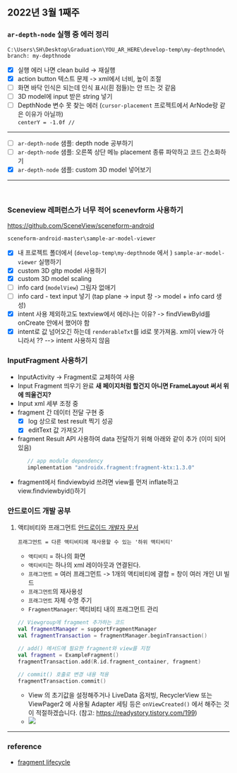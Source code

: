 ## 2022년 3월 1째주

### `ar-depth-node` 실행 중 에러 정리
```
C:\Users\SH\Desktop\Graduation\YOU_AR_HERE\develop-temp\my-depthnode\
branch: my-depthnode
```

- [x] 실행 에러 나면 clean build -> 재실행
- [x] action button 텍스트 문제 -> xml에서 너비, 높이 조절
- [ ] 화면 바닥 인식은 되는데 인식 표시(흰 점들)는 안 뜨는 것 같음
- [ ] 3D model에 input 받은 string 넣기
- [ ] DepthNode 변수 못 찾는 에러 (`cursor-placement` 프로젝트에서 ArNode랑 같은 이유가 아닐까)   
        ```
        centerY = -1.0f // 
        ```
--- 
- [ ] `ar-depth-node` 샘플: depth node 공부하기
- [ ] `ar-depth-node` 샘플: 오른쪽 상단 메뉴 placement 종류 파악하고 코드 간소화하기
- [x] `ar-depth-node` 샘플: custom 3D model 넣어보기

----- 
<br>


### Sceneview 레퍼런스가 너무 적어 scenevform 사용하기
https://github.com/SceneView/sceneform-android

```
sceneform-android-master\sample-ar-model-viewer
```
- [X] 내 프로젝트 폴더에서 (`develop-temp\my-depthnode` 에서 ) `sample-ar-model-viewer` 실행하기
- [X] custom 3D gltp model 사용하기
- [X] custom 3D model scaling 
- [ ] info card (`modelView`) 그림자 없애기
- [ ] info card - text input 넣기 (tap plane -> input 창 -> model + info card 생성)
- [X] intent 사용 제외하고도 textview에서 에러나는 이유? -> findViewById를 onCreate 안에서 했어야 함
- [x] intent로 값 넘어오긴 하는데 `renderableTxt`를 id로 못가져옴. xml이 view가 아니라서 ?? --> intent 사용하지 않음

### InputFragment 사용하기
- InputActivity -> Fragment로 교체하여 사용
- Input Fragment 띄우기 완료 **새 페이지처럼 할건지 아니면 FrameLayout 써서 위에 띄울건지?**
- Input xml 세부 조정 중
- fragment 간 데이터 전달 구현 중
   - [x] log 상으로 test result 찍기 성공
   - [x] editText 값 가져오기
- fragment Result API 사용하여 data 전달하기 위해 아래와 같이 추가 (이미 되어 있음)
   ```kt
      // app module dependency
      implementation "androidx.fragment:fragment-ktx:1.3.0"
   ```
- fragment에서 findviewbyid 쓰려면 view를 먼저 inflate하고 view.findviewbyid()하기

### 안드로이드 개발 공부
1. 액티비티와 프래그먼트  [안드로이드 개발자 문서](https://developer.android.com/guide/components/fragments?hl=ko)  
   ```
   프래그먼트 = 다른 액티비티에 재사용할 수 있는 '하위 액티비티'
   ```  
   - `액티비티` = 하나의 화면
   - `액티비티`는 하나의 xml 레이아웃과 연결된다.
   - `프래그먼트` = 여러 프래그먼트 -> 1개의 액티비티에 결합 = 창이 여러 개인 UI 빌드
   - `프래그먼트`의 재사용성
   - `프래그먼트` 자체 수명 주기
   - `FragmentManager`: 액티비티 내의 프래그먼트 관리
   ```Kotlin
   // Viewgroup에 fragment 추가하는 코드
   val fragmentManager = supportFragmentManager
   val fragmentTransaction = fragmentManager.beginTransaction()

   // add() 메서드에 필요한 fragment와 view를 지정
   val fragment = ExampleFragment()
   fragmentTransaction.add(R.id.fragment_container, fragment)

   // commit() 호출로 변경 내용 적용
   fragmentTransaction.commit()
   ```
   - View 의 초기값을 설정해주거나 LiveData 옵저빙, RecyclerView 또는 ViewPager2 에 사용될 Adapter 세팅 등은 `onViewCreated()` 에서 해주는 것이 적절하겠습니다. (참고: https://readystory.tistory.com/199)
   - ![](https://img1.daumcdn.net/thumb/R1280x0/?scode=mtistory2&fname=https%3A%2F%2Fblog.kakaocdn.net%2Fdn%2FcDyVCU%2Fbtq9CtTEtoA%2FkpOuUqYRAw8aVmbyKT7jpk%2Fimg.png)



----
### reference
- [fragment lifecycle](https://readystory.tistory.com/199)
